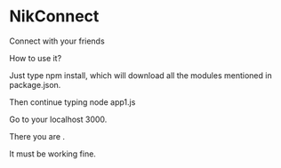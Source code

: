 # NikConnect
Connect with your friends

How to use it?

Just type npm install, which will download all the modules mentioned in package.json.

Then continue typing node app1.js

Go to your localhost 3000.

There you are .

It must be working fine.
